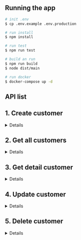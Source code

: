 ## Running the app

```bash
# init .env
$ cp .env.example .env.production

# run install
$ npm install

# run test
$ npm run test

# build an run
$ npm run build
$ node dist/main

# run docker
$ docker-compose up -d

```

## API list

## 1. Create customer

<details>

- path: /api/v1/customers
- method: POST
- request:
    - name: string
    - address : string

- response:
    - message: string

</details>

## 2. Get all customers

<details>

- path: /api/v1/customers
- method: GET
- response:
    - message: string
    - data: array
        - id : string
        - name: string
        - address : string

</details>

## 3. Get detail customer

<details>

- path: /api/v1/customers/:id
- method: GET
- response:
    - message: string
    - data:
        - id : string
        - name : string
        - address : string

</details>

## 4. Update customer

<details>

- path: /api/v1/customers/:id
- method: PUT
- request:
    - address : string
- response:
    - message: string

</details>

## 5. Delete customer

<details>

- path: /api/v1/customers/:id
- method: DELETE
- response:
    - message: string

</details>
